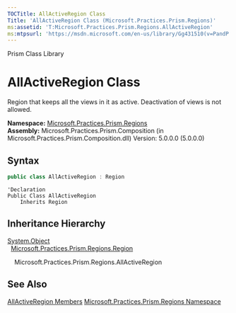 ```yaml
---
TOCTitle: AllActiveRegion Class
Title: 'AllActiveRegion Class (Microsoft.Practices.Prism.Regions)'
ms:assetid: 'T:Microsoft.Practices.Prism.Regions.AllActiveRegion'
ms:mtpsurl: 'https://msdn.microsoft.com/en-us/library/Gg431510(v=PandP.50)'
---
```


Prism Class Library

# AllActiveRegion Class

Region that keeps all the views in it as active. Deactivation of views is not allowed.

**Namespace:** [Microsoft.Practices.Prism.Regions](https://msdn.microsoft.com/en-us/library/microsoft.practices.prism.regions(v=pandp.50))  
**Assembly:** Microsoft.Practices.Prism.Composition (in Microsoft.Practices.Prism.Composition.dll) Version: 5.0.0.0 (5.0.0.0)

## Syntax

```C#
public class AllActiveRegion : Region
```
```VB
'Declaration
Public Class AllActiveRegion
	Inherits Region
```

## Inheritance Hierarchy

[System.Object](http://msdn2.microsoft.com/en-us/library/e5kfa45b)  
  [Microsoft.Practices.Prism.Regions.Region](https://msdn.microsoft.com/en-us/library/microsoft.practices.prism.regions.region(v=pandp.50))
  
    Microsoft.Practices.Prism.Regions.AllActiveRegion

## See Also

[AllActiveRegion Members](https://msdn.microsoft.com/en-us/library/microsoft.practices.prism.regions.allactiveregion_members(v=pandp.50))  
[Microsoft.Practices.Prism.Regions Namespace](https://msdn.microsoft.com/en-us/library/microsoft.practices.prism.regions(v=pandp.50))
